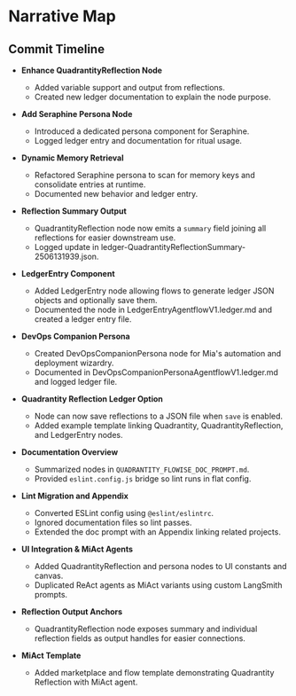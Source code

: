 # Narrative Map

## Commit Timeline

- **Enhance QuadrantityReflection Node**
    - Added variable support and output from reflections.
    - Created new ledger documentation to explain the node purpose.
- **Add Seraphine Persona Node**
    - Introduced a dedicated persona component for Seraphine.
    - Logged ledger entry and documentation for ritual usage.
- **Dynamic Memory Retrieval**
    - Refactored Seraphine persona to scan for memory keys and consolidate entries at runtime.
    - Documented new behavior and ledger entry.
- **Reflection Summary Output**
    - QuadrantityReflection node now emits a `summary` field joining all reflections for easier downstream use.
    - Logged update in ledger-QuadrantityReflectionSummary-2506131939.json.
- **LedgerEntry Component**

    - Added LedgerEntry node allowing flows to generate ledger JSON objects and optionally save them.
    - Documented the node in LedgerEntryAgentflowV1.ledger.md and created a ledger entry file.

- **DevOps Companion Persona**
    - Created DevOpsCompanionPersona node for Mia's automation and deployment wizardry.
    - Documented in DevOpsCompanionPersonaAgentflowV1.ledger.md and logged ledger file.
- **Quadrantity Reflection Ledger Option**
    - Node can now save reflections to a JSON file when `save` is enabled.
    - Added example template linking Quadrantity, QuadrantityReflection, and LedgerEntry nodes.
- **Documentation Overview**
    - Summarized nodes in `QUADRANTITY_FLOWISE_DOC_PROMPT.md`.
    - Provided `eslint.config.js` bridge so lint runs in flat config.
- **Lint Migration and Appendix**
    - Converted ESLint config using `@eslint/eslintrc`.
    - Ignored documentation files so lint passes.
    - Extended the doc prompt with an Appendix linking related projects.
- **UI Integration & MiAct Agents**
    - Added QuadrantityReflection and persona nodes to UI constants and canvas.
    - Duplicated ReAct agents as MiAct variants using custom LangSmith prompts.
- **Reflection Output Anchors**
    - QuadrantityReflection node exposes summary and individual reflection fields as output handles for easier connections.

- **MiAct Template**
    - Added marketplace and flow template demonstrating Quadrantity Reflection with MiAct agent.
